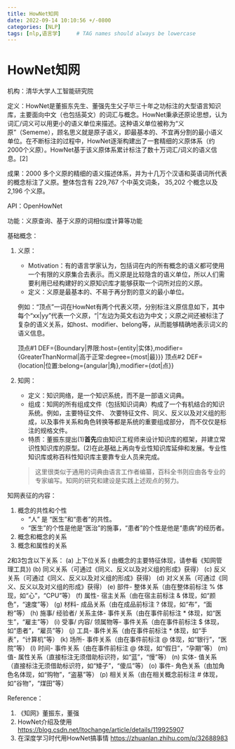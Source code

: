 ```yaml
---
title: HowNet知网
date: 2022-09-14 10:10:56 +/-0800
categories: [NLP]
tags: [nlp,语言学]     # TAG names should always be lowercase
---
```

# HowNet知网
机构：清华大学人工智能研究院

定义：HowNet是董振东先生、董强先生父子毕三十年之功标注的大型语言知识库，主要面向中文（也包括英文）的词汇与概念。HowNet秉承还原论思想，认为词汇/词义可以用更小的语义单位来描述。这种语义单位被称为“义原”（Sememe），顾名思义就是原子语义，即最基本的、不宜再分割的最小语义单位。在不断标注的过程中，HowNet逐渐构建出了一套精细的义原体系（约2000个义原）。HowNet基于该义原体系累计标注了数十万词汇/词义的语义信息。[2]

成果：2000 多个义原的精细的语义描述体系，并为十几万个汉语和英语词所代表的概念标注了义原。整体包含有 229,767 个中英文词条， 35,202 个概念以及 2,196 个义原。

API：OpenHowNet

功能：义原查询、基于义原的词相似度计算等功能

基础概念：
1. 义原：
   * Motivation：有的语言学家认为，包括词在内的所有概念的语义都可使用一个有限的义原集合去表示。而义原是比较隐含的语义单位，所以人们需要利用已经构建好的义原知识库才能够获取一个词所对应的义原。  
   * 定义：义原是最基本的、不易于再分割的意义的最小单位。


   例如：“顶点”一词在HowNet有两个代表义项，分别标注义原信息如下，其中每个“xx|yy”代表一个义原，“|”左边为英文右边为中文；义原之间还被标注了复杂的语义关系，如host、modifier、belong等，从而能够精确地表示词义的语义信息。

   顶点#1
   DEF={Boundary|界限:host={entity|实体},modifier={GreaterThanNormal|高于正常:degree={most|最}}}
   顶点#2
   DEF={location|位置:belong={angular|角},modifier={dot|点}}   
   

2. 知网：
   * 定义：知识网络，是一个知识系统，而不是一部语义词典。
   * 组成：知网的所有组成文件（包括知识词典）构成了一个有机结合的知识系统。例如，主要特征文件、 次要特征文件、同义、反义以及对义组的形成，以及事件关系和角色转换等都是系统的重要组成部分， 而不仅仅是标注的规格文件。  
   * 特质：董振东提出(1)<strong>首先</strong>应由知识工程师来设计知识库的框架，并建立常识性知识库的原型。(2)在此基础上再向专业性知识库延伸和发展。专业性知识库或称百科性知识库主要靠专业人员来完成。
   > 这里很类似于通用的词典由语言工作者编纂，百科全书则应由各专业的专家编写。知网的研究和建设是实践上述观点的努力。

知网表征的内容：
1. 概念的共性和个性
   * “人” 是 “医生”和“患者”的共性。
   * “医生”的个性是他是“医治”的施事，“患者”的个性是他是“患病”的经历者。
2. 概念和概念的关系
3. 概念和属性的关系

2和3包含以下关系：
   (a) 上下位关系 ( 由概念的主要特征体现，请参看《知网管理工具》) 
   (b) 同义关系（可通过《同义、反义以及对义组的形成》获得）
   (c) 反义关系（可通过《同义、反义以及对义组的形成》获得）
   (d) 对义关系（可通过《同义、反义以及对义组的形成》获得）
   (e) 部件- 整体关系（由在整体前标注 % 体现，如“心”，“CPU”等）
   (f) 属性- 宿主关系（由在宿主前标注 & 体现，如“颜色”，“速度”等）
   (g) 材料- 成品关系（由在成品前标注 ? 体现，如“布”，“面粉”等）
   (h) 施事/ 经验者/ 关系主体- 事件关系（由在事件前标注 * 体现，如“医生”，“雇主”等）
   (i) 受事/ 内容/ 领属物等- 事件关系（由在事件前标注 $ 体现，如“患者”，“雇员”等）
   (j) 工具- 事件关系（由在事件前标注 * 体现，如“手表”，“计算机”等）
   (k) 场所- 事件关系（由在事件前标注 @ 体现，如“银行”，“医院”等）
   (l) 时间- 事件关系（由在事件前标注 @ 体现，如“假日”，“孕期”等）
   (m) 值- 属性关系（直接标注无须借助标识符，如“蓝”，“慢”等）
   (n) 实体- 值关系（直接标注无须借助标识符，如“矮子”，“傻瓜”等）
   (o) 事件- 角色关系（由加角色名体现，如“购物”，“盗墓”等）
   (p) 相关关系（由在相关概念前标注 # 体现，如“谷物”，“煤田”等）

Reference：
1. 《知网》董振东，董强
2. HowNet介绍及使用
   https://blog.csdn.net/ltochange/article/details/119925907
3. 在深度学习时代用HowNet搞事情
   https://zhuanlan.zhihu.com/p/32688983